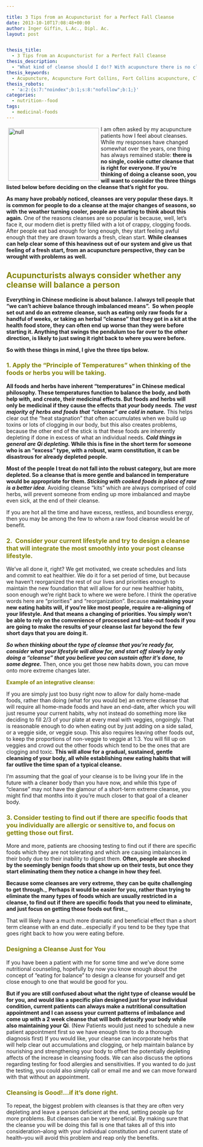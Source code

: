 ```yaml
---

title: 3 Tips from an Acupuncturist for a Perfect Fall Cleanse
date: 2013-10-10T17:08:48+00:00
author: Inger Giffin, L.Ac., Dipl. Ac.
layout: post


thesis_title:
  - 3 Tips from an Acupuncturist for a Perfect Fall Cleanse
thesis_description:
  - "What kind of cleanse should I do!? With acupuncture there is no cleanse that's right for everyone, so consider 3 things when deciding on a cleanse."
thesis_keywords:
  - Acupuncture, Acupuncture Fort Collins, Fort Collins acupuncture, Cleanse, Fall Cleanse
thesis_robots:
  - 'a:2:{s:7:"noindex";b:1;s:8:"nofollow";b:1;}'
categories:
  - nutrition--food
tags:
  - medicinal-foods
---
```

<img src="https://origin.ih.constantcontact.com/fs124/1102844965003/img/165.jpg" alt="null" width="240" height="140" align="left" border="0" hspace="5" vspace="5" />I am often asked by my acupuncture patients how I feel about cleanses. While my responses have changed somewhat over the years, one thing has always remained stable: **there is no single, cookie cutter cleanse that is right for everyone. If you&#8217;re thinking of doing a cleanse soon, you will want to consider the three things listed below before deciding on the cleanse that&#8217;s right for you.**

**As many have probably noticed, cleanses are very popular these days. It is common for people to do a cleanse at the major changes of seasons, so with the weather turning cooler, people are starting to think about this again.** One of the reasons cleanses are so popular is because, well, let&#8217;s face it, our modern diet is pretty filled with a lot of crappy, clogging foods. After people eat bad enough for long enough, they start feeling awful enough that they are drawn towards a fresh, clean start. **While cleanses can help clear some of this heaviness out of our system and give us that feeling of a fresh start, from an acupuncture perspective, they can be wrought with problems as well.**

## <span style="color: #808000;"><strong>Acupuncturists always consider whether any cleanse will balance a person</strong></span>

**Everything in Chinese medicine is about balance. I always tell people that &#8220;we can&#8217;t achieve balance through imbalanced means&#8221;.  So when people set out and do an extreme cleanse, such as eating only raw foods for a handful of weeks, or taking an herbal &#8220;cleanse&#8221; that they got in a kit at the health food store, they can often end up worse than they were before starting it. Anything that swings the pendulum too far over to the other direction, is likely to just swing it right back to where you were before.** 

**So with these things in mind, I give the three tips below.**

### <span style="color: #808000;">1. Apply the &#8220;Principle of Temperatures&#8221; when thinking of the foods or herbs you will be taking. </span>

**All foods and herbs have inherent &#8220;temperatures&#8221; in Chinese medical philosophy. These temperatures function to balance the body, and both help with, and create, their medicinal effects. But foods and herbs will only be medicinal if they cause the effects that _your_ body needs**. _**The vast majority of herbs and foods that &#8220;cleanse&#8221; are cold in nature.**_ This helps clear out the &#8220;heat stagnation&#8221; that often accumulates when we build up toxins or lots of clogging in our body, but this also creates problems, because the other end of the stick is that these foods are inherently depleting if done in excess of what an individual needs. **_Cold things in general are Qi depleting._ While this is fine in the short term for someone who is an &#8220;excess&#8221; type, with a robust, warm constitution, it can be disastrous for already depleted people.**

**Most of the people I treat do not fall into the robust category, but are more depleted. So a cleanse that is more gentle and balanced in temperature would be appropriate for them. _Sticking with cooked foods in place of raw is a better idea_**. Avoiding cleanse &#8220;kits&#8221; which are always comprised of cold herbs, will prevent someone from ending up more imbalanced and maybe even sick, at the end of their cleanse.

If you are hot all the time and have excess, restless, and boundless energy, then you may be among the few to whom a raw food cleanse would be of benefit.

### <span style="color: #808000;">2.  Consider your current lifestyle and try to design a cleanse that will integrate the most smoothly into your post cleanse lifestyle. </span>

We&#8217;ve all done it, right? We get motivated, we create schedules and lists and commit to eat healthier. We do it for a set period of time, but because we haven&#8217;t reorganized the rest of our lives and priorities enough to maintain the new foundation that will allow for our new healthier habits, soon enough we&#8217;re right back to where we were before. I think the operative words here are &#8220;priorities&#8221; and &#8220;reorganization&#8221;. Because **maintaining your new eating habits will, if you&#8217;re like most people, require a re-aligning of your lifestyle. And that means a changing of priorities. You simply won&#8217;t be able to rely on the convenience of processed and take-out foods if you are going to make the results of your cleanse last far beyond the few short days that you are doing it.**

_**So when thinking about the type of cleanse that you&#8217;re ready for, consider what your lifestyle will allow for, and start off slowly by only doing a &#8220;cleanse&#8221; that you believe you can sustain after it&#8217;s done, to some degree.**_ Then, once you get those new habits down, you can move onto more extreme changes later.

<span style="color: #808000;"><strong>Example of an integrative cleanse:</strong></span>

If you are simply just too busy right now to allow for daily home-made foods, rather than doing (what for you would be) an extreme cleanse that will require all home-made foods and have an end-date, after which you will just resume your current habits, why not instead do something more like deciding to fill 2/3 of your plate at every meal with veggies, ongoingly. That is reasonable enough to do when eating out by just adding on a side salad, or a veggie side, or veggie soup. This also requires leaving other foods out, to keep the proportions of non-veggie to veggie at 1:3. You will fill up on veggies and crowd out the other foods which tend to be the ones that are clogging and toxic. **This will allow for a gradual, sustained, gentle cleansing of your body, all while establishing new eating habits that will far outlive the time span of a typical cleanse.**

I&#8217;m assuming that the goal of your cleanse is to be living your life in the future with a cleaner body than you have now, and while this type of &#8220;cleanse&#8221; may not have the glamour of a short-term extreme cleanse, you might find that months into it you&#8217;re much closer to that goal of a cleaner body.

### <span style="color: #993300;"><span style="color: #808000;">3. Consider testing to find out if there are specific foods that you individually are allergic or sensitive to, and focus on getting those out first.</span> </span>

More and more, patients are choosing testing to find out if there are specific foods which they are not tolerating and which are causing imbalances in their body due to their inability to digest them. **Often, people are shocked by the seemingly benign foods that show up on their tests, but once they start eliminating them they notice a change in how they feel.**

**Because some cleanses are very extreme, they can be quite challenging to get through.**_ **Perhaps it would be easier for you, rather than trying to eliminate the many types of foods which are usually restricted in a cleanse, to find out if there are specific foods that you need to eliminate, and just focus on getting those foods out first.**_

That will likely have a much more dramatic and beneficial effect than a short term cleanse with an end date&#8230;especially if you tend to be they type that goes right back to how you were eating before.

### <span style="color: #808000;">Designing a Cleanse Just for You </span>

If you have been a patient with me for some time and we&#8217;ve done some nutritional counseling, hopefully by now you know enough about the concept of &#8220;eating for balance&#8221; to design a cleanse for yourself and get close enough to one that would be good for you.

**But if you are still confused about what the right type of cleanse would be for you, and would like a specific plan designed just for your individual condition, current patients can always make a nutritional consultation appointment and I can assess your current patterns of imbalance and come up with a 2 week cleanse that will both detoxify your body while also maintaining your Qi**. (New Patients would just need to schedule a new patient appointment first so we have enough time to do a thorough diagnosis first) If you would like, your cleanse can incorporate herbs that will help clear out accumulations and clogging, or help maintain balance by nourishing and strengthening your body to offset the potentially depleting affects of the increase in cleansing foods. We can also discuss the options regarding testing for food allergies and sensitivities. If you wanted to do just the testing, you could also simply call or email me and we can move forward with that without an appointment.

### <span style="color: #808000;">Cleansing is Good!&#8230;if it&#8217;s done right. </span>

To repeat, the biggest problem with cleanses is that they are often very depleting and leave a person deficient at the end, setting people up for more problems. But cleanses can be very beneficial. By making sure that the cleanse you will be doing this fall is one that takes all of this into consideration&#8211;along with your individual constitution and current state of health&#8211;you will avoid this problem and reap only the benefits.
